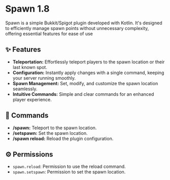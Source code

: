 # Spawn 1.8
Spawn is a simple Bukkit/Spigot plugin developed with Kotlin. It's designed to efficiently manage spawn points without unnecessary complexity, offering essential features for ease of use

## ✨ Features

- **Teleportation:** Effortlessly teleport players to the spawn location or their last known spot.
- **Configuration:** Instantly apply changes with a single command, keeping your server running smoothly.
- **Spawn Management:** Set, modify, and customize the spawn location seamlessly.
- **Intuitive Commands:** Simple and clear commands for an enhanced player experience.

## 🔧 Commands

- **/spawn:** Teleport to the spawn location.
- **/setspawn:** Set the spawn location.
- **/spawn reload:** Reload the plugin configuration.

## ⚙️ Permissions

- `spawn.reload`: Permission to use the reload command.
- `spawn.setspawn`: Permission to set the spawn location.
